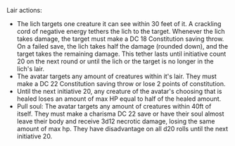 Lair actions:
- The lich targets one creature it can see within 30 feet of it. A crackling cord of negative energy tethers the lich to the target. Whenever the lich takes damage, the target must make a DC 18 Constitution saving throw. On a failed save, the lich takes half the damage (rounded down), and the target takes the remaining damage. This tether lasts until initiative count 20 on the next round or until the lich or the target is no longer in the lich's lair.
- The avatar targets any amount of creatures within it's lair. They must make a DC 22 Constitution saving throw or lose 2 points of constitution.
- Until the next initiative 20, any creature of the avatar's choosing that is healed loses an amount of max HP equal to half of the healed amount.
- Pull soul: The avatar targets any amount of creatures within 40ft of itself. They must make a charisma DC 22 save or have their soul almost leave their body and receive 3d12 necrotic damage, losing the same amount of max hp. They have disadvantage on all d20 rolls until the next initiative 20.